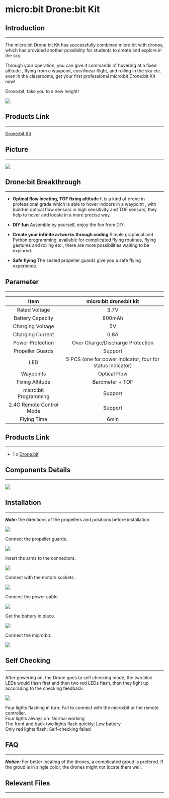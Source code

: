 # micro:bit Drone:bit Kit

## Introduction 
---

The micro:bit Drone:bit Kit has successfully combined micro:bit with drones, which has provided another possibility for students to create and explore in the sky.

Through your operation, you can give it commands of hovering at a fixed altitude , flying from a waypoint, curvilinear flight, and rolling in the sky etc. even in the classrooms, get your first professional micro:bit Drone:bit Kit now!

Drone:bit, take you to a new height!

![](./images/Drone-bit-01.png)

## Products Link
---

[Drone:bit Kit](https://www.elecfreaks.com/micro-bit-drone-bit-kit-without-micro-bit-board.html)

## Picture
---

![](./images/Drone-bit-02.png)

## Drone:bit Breakthrough
---
- **Optical flow locating, TOF fixing altitude**
    It is a kind of drone in professional grade which is able to hover indoors in a waypoint , with build-in optical flow sensors in high sensitivity and TOF sensors, they help to hover and locate in a more precise way.

- **DIY fun**
    Assemble by yourself, enjoy the fun from DIY.

- **Create your infinite artworks through coding**
    Simple graphical and Python programming, available for complicated flying routines, flying gestures and rolling etc., there are more possibilities waiting to be explored.

- **Safe flying**
    The sealed propeller guards give you a safe flying experience.



## Parameter
---

|Item|micro:bit drone:bit kit |
|:-:|:-:|
|Rated Voltage|3.7V |
|Battery Capacity|800mAh|
|Charging Voltage|5V|
|Charging Current|0.8A|
|Power Protection|Over Charge/Discharge Protection|
|Propeller Guards|Support|
|LED|5 PCS (one for power indicator, four for status indicator)|
|Waypoints|Optical Flow|
|Fixing Altitude|Barometer + TOF|
|micro:bit Programming|Support|
|2.4G Remote Control Mode|Support|
|Flying Time|6min|


##  Products Link
---

- 1 x [Drone:bit]()

##  Components Details
---

![](./images/Drone-bit-03.png)



## Installation 
---
***Note:*** the directions of the propellers and positions before installation. 

![](./images/Drone-bit-04.png)

Connect the propeller guards.

![](./images/Drone-bit-11.png)

Insert the arms to the connectors. 

![](./images/Drone-bit-05.png)

Connect with the motors sockets. 

![](./images/Drone-bit-06.png)

Connect the power cable. 

![](./images/Drone-bit-07.png)

Get the battery in place. 

![](./images/Drone-bit-08.png)

Connect the micro:bit.

![](./images/Drone-bit-09.png)




##  Self Checking
---
After powering on, the Drone goes to self checking mode, the two blue LEDs would flash first and then two red LEDs flash, then they light up accorading to the checking feedback. 

![](./images/Drone-bit-10.png)

Four lights flashing in turn: Fail to connect with the micro:bit or the remote controller.   
Four lights always on: Normal working  
The front and back two lights flash quickly: Low battery  
Only red lights flash: Self-checking failed

## FAQ
---
***Notice:*** For better locating of the drones, a complicated groud is prefered. If the groud is in single color, the drones might not locate them well. 

## Relevant Files
---

